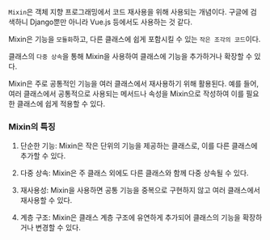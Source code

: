 ``Mixin``은 객체 지향 프로그래밍에서 코드 재사용을 위해 사용되는 개념이다. 구글에 검색하니 Django뿐만 아니라 Vue.js 등에서도 사용하는 것 같다.

Mixin은 기능을 ``모듈화``하고, 다른 클래스에 쉽게 포함시킬 수 있는 ``작은 조각의 코드``이다.

클래스의 ``다중 상속``을 통해 Mixin을 사용하여 클래스에 기능을 추가하거나 확장할 수 있다.

Mixin은 주로 공통적인 기능을 여러 클래스에서 재사용하기 위해 활용된다. 예를 들어, 여러 클래스에서 공통적으로 사용되는 메서드나 속성을 Mixin으로 작성하여 이를 필요한 클래스에 쉽게 적용할 수 있다.

### Mixin의 특징
1. 단순한 기능: Mixin은 작은 단위의 기능을 제공하는 클래스로, 이를 다른 클래스에 추가할 수 있다.

2. 다중 상속: Mixin은 주 클래스 외에도 다른 클래스와 함께 다중 상속될 수 있다.

3. 재사용성: Mixin을 사용하면 공통 기능을 중복으로 구현하지 않고 여러 클래스에서 재사용할 수 있다.

4. 계층 구조: Mixin은 클래스 계층 구조에 유연하게 추가되어 클래스의 기능을 확장하거나 변경할 수 있다.

